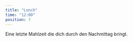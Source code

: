 ```yaml
---
title: "Lunch"
time: "12:00"
position: 7
---
```

Eine letzte Mahlzeit die dich durch den Nachmittag bringt.